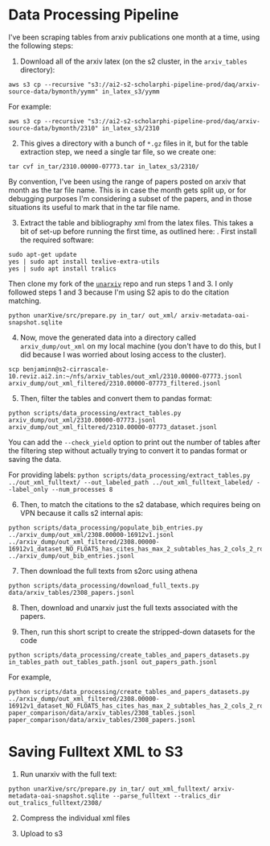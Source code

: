 # Data Processing Pipeline

I've been scraping tables from arxiv publications one month at a time, using the following steps:

1. Download all of the arxiv latex (on the s2 cluster, in the `arxiv_tables` directory):
```
aws s3 cp --recursive "s3://ai2-s2-scholarphi-pipeline-prod/daq/arxiv-source-data/bymonth/yymm" in_latex_s3/yymm
```

For example:
```
aws s3 cp --recursive "s3://ai2-s2-scholarphi-pipeline-prod/daq/arxiv-source-data/bymonth/2310" in_latex_s3/2310
```

2. This gives a directory with a bunch of `*.gz` files in it, but for the table extraction step, we need a single tar file, so we create one:
```
tar cvf in_tar/2310.00000-07773.tar in_latex_s3/2310/
```
By convention, I've been using the range of papers posted on arxiv that month as the tar file name. This is in case the month gets split up, or for debugging purposes I'm considering a subset of the papers, and in those situations its useful to mark that in the tar file name.



3. Extract the table and bibliography xml from the latex files. This takes a bit of set-up before running the first time, as outlined here: [](https://github.com/bnewm0609/unarXive/tree/master/src). First install the required software:
```
sudo apt-get update
yes | sudo apt install texlive-extra-utils
yes | sudo apt install tralics
```

Then clone my fork of the [`unarxiv`](https://github.com/bnewm0609/unarXive/tree/master/src) repo and run steps 1 and 3. I only followed steps 1 and 3 because I'm using S2 apis to do the citation matching.
```
python unarXive/src/prepare.py in_tar/ out_xml/ arxiv-metadata-oai-snapshot.sqlite
```

4. Now, move the generated data into a directory called `arxiv_dump/out_xml` on my local machine (you don't have to do this, but I did because I was worried about losing access to the cluster).
```
scp benjaminn@s2-cirrascale-10.reviz.ai2.in:~/nfs/arxiv_tables/out_xml/2310.00000-07773.jsonl arxiv_dump/out_xml_filtered/2310.00000-07773_filtered.jsonl
```

5. Then, filter the tables and convert them to pandas format:
```
python scripts/data_processing/extract_tables.py arxiv_dump/out_xml/2310.00000-07773.jsonl arxiv_dump/out_xml_filtered/2310.00000-07773_dataset.jsonl
```
You can add the `--check_yield` option to print out the number of tables after the filtering step without actually trying to convert it to pandas format or saving the data.

For providing labels:
`python scripts/data_processing/extract_tables.py ../out_xml_fulltext/ --out_labeled_path ../out_xml_fulltext_labeled/ --label_only --num_processes 8`

6. Then, to match the citations to the s2 database, which requires being on VPN because it calls s2 internal apis:
```
python scripts/data_processing/populate_bib_entries.py ../arxiv_dump/out_xml/2308.00000-16912v1.jsonl ../arxiv_dump/out_xml_filtered/2308.00000-16912v1_dataset_NO_FLOATS_has_cites_has_max_2_subtables_has_2_cols_2_rows_not_long.jsonl ../arxiv_dump/out_bib_entries.jsonl
```

7. Then download the full texts from s2orc using athena
```
python scripts/data_processing/download_full_texts.py data/arxiv_tables/2308_papers.jsonl
```

8. Then, download and unarxiv just the full texts associated with the papers.

9. Then, run this short script to create the stripped-down datasets for the code
```
python scripts/data_processing/create_tables_and_papers_datasets.py in_tables_path out_tables_path.jsonl out_papers_path.jsonl
```

For example,
```
python scripts/data_processing/create_tables_and_papers_datasets.py ../arxiv_dump/out_xml_filtered/2308.00000-16912v1_dataset_NO_FLOATS_has_cites_has_max_2_subtables_has_2_cols_2_rows_not_long.jsonl paper_comparison/data/arxiv_tables/2308_tables.jsonl paper_comparison/data/arxiv_tables/2308_papers.jsonl
```

# Saving Fulltext XML to S3

1. Run unarxiv with the full text:
```
python unarXive/src/prepare.py in_tar/ out_xml_fulltext/ arxiv-metadata-oai-snapshot.sqlite --parse_fulltext --tralics_dir out_tralics_fulltext/2308/
```

2. Compress the individual xml files

3. Upload to s3